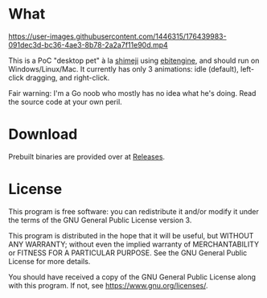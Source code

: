 # What

https://user-images.githubusercontent.com/1446315/176439983-091dec3d-bc36-4ae3-8b78-2a2a7f11e90d.mp4

This is a PoC "desktop pet" à la [shimeji][1] using [ebitengine][2], and should
run on Windows/Linux/Mac. It currently has only 3 animations: idle (default),
left-click dragging, and right-click.

Fair warning: I'm a Go noob who mostly has no idea what he's doing.
Read the source code at your own peril.

# Download

Prebuilt binaries are provided over at
[Releases](https://github.com/nhanb/shark/releases/latest).

# License

This program is free software: you can redistribute it and/or modify it under
the terms of the GNU General Public License version 3.

This program is distributed in the hope that it will be useful, but WITHOUT ANY
WARRANTY; without even the implied warranty of MERCHANTABILITY or FITNESS FOR A
PARTICULAR PURPOSE. See the GNU General Public License for more details.

You should have received a copy of the GNU General Public License along with
this program. If not, see <https://www.gnu.org/licenses/>.

[1]: https://shimejis.xyz/
[2]: https://ebiten.org/
